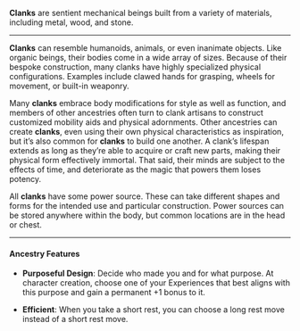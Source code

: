 
**Clanks** are sentient mechanical beings built from a variety of materials, including metal, wood, and stone.

----

**Clanks** can resemble humanoids, animals, or even inanimate objects. Like organic beings, their bodies come in a wide array of sizes. Because of their bespoke construction, many clanks have highly specialized physical configurations. Examples include clawed hands for grasping, wheels for movement, or built-in weaponry.

Many **clanks** embrace body modifications for style as well as function, and members of other ancestries often turn to clank artisans to construct customized mobility aids and physical adornments. Other ancestries can create **clanks**, even using their own physical characteristics as inspiration, but it’s also common for **clanks** to build one another. A clank’s lifespan extends as long as they’re able to acquire or craft new parts, making their physical form effectively immortal. That said, their minds are subject to the effects of time, and deteriorate as the magic that powers them loses potency.

All **clanks** have some power source. These can take different shapes and forms for the intended use and particular construction. Power sources can be stored anywhere within the body, but common locations are in the head or chest.  

----

#### Ancestry Features

* **Purposeful Design**: Decide who made you and for what purpose. At character creation, choose one of your Experiences that best aligns with this purpose and gain a permanent +1 bonus to it.

* **Efficient**: When you take a short rest, you can choose a long rest move instead of a short rest move.